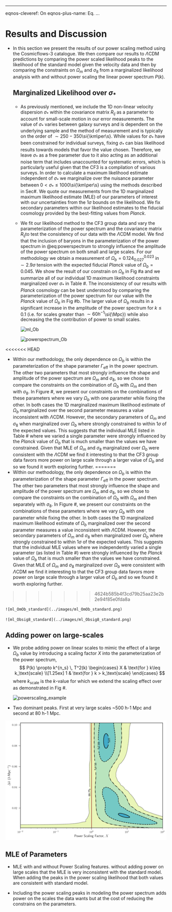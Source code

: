 

------

eqnos-cleveref: On
eqnos-plus-name: Eq.
...



# Results and Discussion

- In this section we present the results of our power scaling method using the Cosmicflows-3 catalogue. We then compare our results to $\Lambda\text{CDM}$ predictions by comparing the power scaled likelihood peaks to the likelihood of the standard model given the velocity data and then by comparing the constraints on $\Omega_m$ and $\sigma_8$ from a marginalized likelihood analysis with and without power scaling the linear power spectrum $P(k)$.

  ## Marginalized Likelihood over $\sigma_*$

  - As previously mentioned, we include the 1D non-linear velocity dispersion $\sigma_*$  within the covariance matrix $R_{ij}$ as a parameter to account for small-scale motion in our error measurements. The value of $\sigma_*$ varies between galaxy surveys and is dependent on the underlying sample and the method of measurement and is typically on the order of $\sim 250-350$\si{\km\per\s}. While values for $\sigma_*$ have been constrained for individual surveys, fixing $\sigma_*$ can bias likelihood results towards models that favor the value chosen. Therefore, we leave $\sigma_*$ as a free parameter due to it also acting as an additional noise term that includes unaccounted for systematic errors, which is particularly useful given that the CF3 is a compilation of various surveys. In order to calculate a maximum likelihood estimate independent of $\sigma_*$ we marginalize over the nuisance parameter between $0 < \sigma_* \leq 1000$\si{\km\per\s} using the methods described in Sec#. We quote our measurements from the 1D marginalized maximum likelihood estimate (MLE) of our parameters of interest with our uncertainties from the $1\sigma$ bounds on the likelihood. We fix secondary parameters within our likelihood estimates to the fiducial cosmology provided by the best-fitting values from _Planck_.

  - We fit our likelihood method to the CF3 group data and vary the parameterization of the power spectrum and the covariance matrix $R_{ij}$to test the consistency of our data with the $\Lambda\text{CDM}$ model. We find that the inclusion of baryons in the parameterization of the power spectrum in @eq:powerspectrum to strongly influence the amplitude of the power spectrum on both small and large scales. For our methodology we obtain a measurement of $\Omega_b =  0.124_{0.027}^{0.023}$ in $\sim 2.9\sigma$  tension with the expected fiducial _Planck_ value of $\Omega_b = 0.045$. We show the result of our constrain on $\Omega_b$ in Fig #a and we summarize all of our individual 1D maximum likelihood constraints marginalized over $\sigma_*$ in Table #. The inconsistency of our results with _Planck_ cosmology can be best understood by comparing the parameterization of the power spectrum for our value with the _Planck_ value of $\Omega_b$ in Fig #b. The larger value of $\Omega_b$ results in a significant increase in the amplitude of the power spectrum for $k\leq 0.1$ (i.e. for scales greater than $\sim 60 h^{-1}$\si{\Mpc}) while also decreasing the the contribution of power to small scales.

    ![ml_Ob](/home/kdbarajas/GitHub/cosmology-thesis/images/ml_Ob.png)

    ![powerspectrum_Ob](/home/kdbarajas/GitHub/cosmology-thesis/images/powerspectrum_Ob.png)

<<<<<<< HEAD
  - Within our methodology, the only dependence on $\Omega_b$ is within the parameterization of the shape parameter $\Gamma_\text{eff}$ in the power spectrum. The other two parameters that most strongly influence the shape and amplitude of the power spectrum are $\Omega_m$ and $\sigma_8$, so we chose to compare the constraints on the combination of $\Omega_b$ with $\Omega_m$ and then with $\sigma_8$. In Figure #, we present our constraints on the combinations of these parameters where we vary $\Omega_b$ with one parameter while fixing the other. In both cases the 1D marginalized maximum likelihood estimate of $\Omega_b$ marginalized over the second parameter measures a value inconsistent with $\Lambda\text{CDM}$. However, the secondary parameters of $\Omega_m$ and $\sigma_8$ when marginalized over $\Omega_b$ where strongly constrained to within $1\sigma$ of the expected values. This suggests that the individual MLE listed in Table # where we varied a single parameter were strongly influenced by the _Planck_ value of $\Omega_b$ that is much smaller than the values we have constrained. Given that MLE of $\Omega_m$ and $\sigma_8$ marginalized over $\Omega_b$ were consistent with the $\Lambda\text{CDM}$ we find it interesting to that the CF3 group data favors more power on large scale through a larger value of $\Omega_b$ and so we found it worth exploring further.
=======
  - Within our methodology, the only dependence on $\Omega_b$ is within the parameterization of the shape parameter $\Gamma_\text{eff}$ in the power spectrum. The other two parameters that most strongly influence the shape and amplitude of the power spectrum are $\Omega_m$ and $\sigma_8$, so we chose to compare the constraints on the combination of $\Omega_b$ with $\Omega_m$ and then separately with $\sigma_8$. In Figure #, we present our constraints on the combinations of these parameters where we vary $\Omega_b$ with one parameter while fixing the other. In both cases the 1D marginalized maximum likelihood estimate of $\Omega_b$ marginalized over the second parameter measures a value inconsistent with $\Lambda\text{CDM}$. However, the secondary parameters of $\Omega_m$ and $\sigma_8$ when marginalized over $\Omega_b$ where strongly constrained to within $1\sigma$ of the expected values. This suggests that the individual MLE values where we independently varied a single parameter (as listed in Table #) were strongly influenced by the _Planck_ value of $\Omega_b$ that is much smaller than the values we have constrained. Given that MLE of $\Omega_m$ and $\sigma_8$ marginalized over $\Omega_b$ were consistent with $\Lambda\text{CDM}$ we find it interesting to that the CF3 group data favors more power on large scale through a larger value of $\Omega_b$ and so we found it worth exploring further.
>>>>>>> 4624b585b4f3cd79b25aa23e2b2e94f85e0fda8a

    ![ml_OmOb_standard](../images/ml_OmOb_standard.png)

    ![ml_Obsig8_standard](../images/ml_Obsig8_standard.png)


  ## Adding power on large-scales

  - We probe adding power on linear scales to mimic the effect of a large $\Omega_b$ value by introducing a scaling factor $X$ into the parameterization of the power spectrum,
    $$
    P(k) \propto k^{n_s} \, T^2(k)
    \begin{cases}
    X  & \text{for } k\leq k_\text{scale} \\[1.25ex]
    1 & \text{for } k > k_\text{scale}
    \end{cases}
    $$
    where $k_\text{scale}$ is the $k$-value for which we extend the scaling effect over as demonstrated in Fig #.

    ![powerscaling_example](/home/kdbarajas/GitHub/cosmology-thesis/images/powerscaling_example.png)

  - Two dominant peaks. First at very large scales ~500 h-1 Mpc and second at 80 h-1 Mpc. 

  ![powerscaling](../images/powerscaling.png)

  ## MLE of Parameters

  - MLE with and without Power Scaling features. without adding power on large scales that the MLE is very inconsistent with the standard model. When adding the peaks in the power scaling likelihood that both values are consistent with standard model.

  - Including the power scaling peaks in modeling the power spectrum adds power on the scales the data wants but at the cost of reducing the constrains on the parameters.

    ​

    ​


